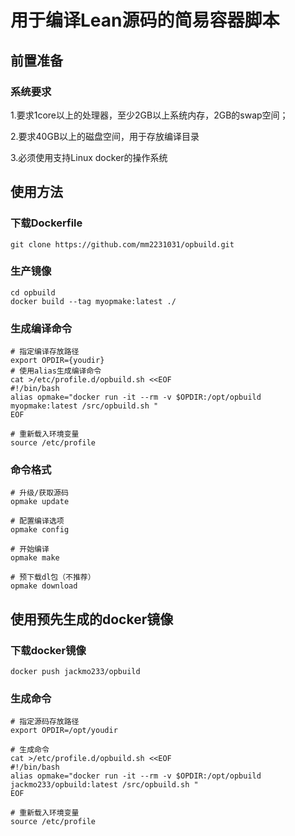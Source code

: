 # 用于编译Lean源码的简易容器脚本

## 前置准备

### 系统要求

1.要求1core以上的处理器，至少2GB以上系统内存，2GB的swap空间；

2.要求40GB以上的磁盘空间，用于存放编译目录

3.必须使用支持Linux docker的操作系统

## 使用方法

### 下载Dockerfile

    git clone https://github.com/mm2231031/opbuild.git

### 生产镜像

    cd opbuild
    docker build --tag myopmake:latest ./

### 生成编译命令

    # 指定编译存放路径
    export OPDIR={youdir}
    # 使用alias生成编译命令
    cat >/etc/profile.d/opbuild.sh <<EOF
    #!/bin/bash
    alias opmake="docker run -it --rm -v $OPDIR:/opt/opbuild myopmake:latest /src/opbuild.sh "
    EOF

    # 重新载入环境变量
    source /etc/profile
### 命令格式

    # 升级/获取源码
    opmake update

    # 配置编译选项
    opmake config

    # 开始编译
    opmake make

    # 预下载dl包（不推荐）
    opmake download

## 使用预先生成的docker镜像

### 下载docker镜像

    docker push jackmo233/opbuild

### 生成命令

    # 指定源码存放路径
    export OPDIR=/opt/youdir

    # 生成命令
    cat >/etc/profile.d/opbuild.sh <<EOF
    #!/bin/bash
    alias opmake="docker run -it --rm -v $OPDIR:/opt/opbuild jackmo233/opbuild:latest /src/opbuild.sh "
    EOF
    
    # 重新载入环境变量
    source /etc/profile
